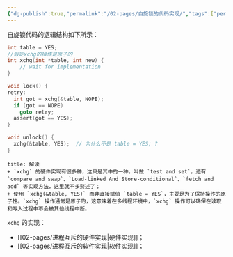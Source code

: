 ```yaml
---
{"dg-publish":true,"permalink":"/02-pages/自旋锁的代码实现/","tags":["personal/blog","os/process","os/thread"]}
---
```


自旋锁代码的逻辑结构如下所示：
```c
int table = YES;
//假定xchg的操作是原子的
int xchg(int *table, int new) {
    // wait for implementation
}

void lock() {
retry:
  int got = xchg(&table, NOPE);
  if (got == NOPE)
    goto retry;
  assert(got == YES);
}

void unlock() {
  xchg(&table, YES);  // 为什么不是 table = YES; ?
}
```

```ad-note
title: 解读
+ `xchg` 的硬件实现有很多种，这只是其中的一种，叫做 `test and set`，还有 `compare and swap`、`Load-linked And Store-conditional`、`fetch and add` 等实现方法，这里就不多赘述了；
+ 使用 `xchg(&table, YES)` 而非直接赋值 `table = YES`，主要是为了保持操作的原子性。`xchg` 操作通常是原子的，这意味着在多线程环境中，`xchg` 操作可以确保在读取和写入过程中不会被其他线程中断。
```

`xchg` 的实现：
- [[02-pages/进程互斥的硬件实现\|硬件实现]]；
- [[02-pages/进程互斥的软件实现\|软件实现]]；